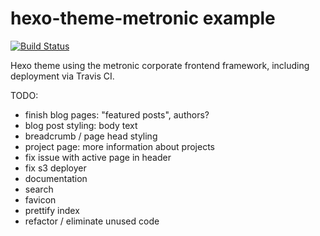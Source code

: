 # hexo-theme-metronic example 

[![Build Status](https://travis-ci.org/ptsteadman/hexo-theme-corporate-example.svg?branch=master)](https://travis-ci.org/ptsteadman/hexo-theme-corporate-example)

Hexo theme using the metronic corporate frontend framework, including deployment
via Travis CI.

TODO:
- finish blog pages: "featured posts", authors?
- blog post styling: body text
- breadcrumb / page head styling
- project page: more information about projects
- fix issue with active page in header
- fix s3 deployer
- documentation
- search
- favicon
- prettify index 
- refactor / eliminate unused code
